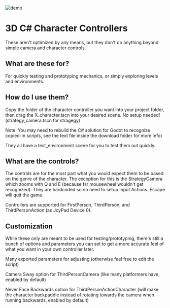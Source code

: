 ![demo](https://github.com/Deltt/GodotSharpCharacterControllerCollection/assets/70781525/b6e50652-ba82-492c-a1a7-8418e46aa18d)

# 3D C# Character Controllers

These aren't optimized by any means, but they don't do anything beyond simple camera and character controls.

## What are these for?
For quickly testing and prototyping mechanics, or simply exploring levels and environments.

## How do I use them?
Copy the folder of the character controller you want into your project folder, then drag the X_character.tscn into your desired scene. No setup needed! (strategy_camera.tscn for stragegy)

Note: You may need to rebuild the C# solution for Godot to recognize copied-in scripts, see the text file inside the download folder for more info)

They all have a test_environment scene for you to test them out quickly.

## What are the controls?
The controls are for the most part what you would expect them to be based on the genre of the character. The exception for this is the StrategyCamera which zooms with Q and E (because fsr mousewheel wouldn't get recognized). They are hardcoded so no need to setup Input Actions. Escape will quit the game.

Controllers are supported for FirstPerson, ThirdPerson, and ThirdPersonAction (as JoyPad Device 0).

## Customization
While these only are meant to be used for testing/prototyping, there's still a bunch of options and parameters you can set to get a more accurate feel of what you want in your own controller later.

Many exported parameters for adjusting (otherwise feel free to edit the script)

Camera Sway option for ThirdPersonCamera (like many platformers have, enabled by default)

Never Face Backwards option for ThirdPersonActionCharacter (will make the character backpaddle instead of rotating towards the camera when running backwards, enabled by default)
